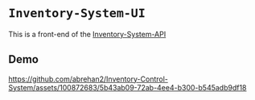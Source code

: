 # `Inventory-System-UI`
This is a front-end of the [Inventory-System-API](https://github.com/abrehan2/Inventory-System-API.git)
## Demo
https://github.com/abrehan2/Inventory-Control-System/assets/100872683/5b43ab09-72ab-4ee4-b300-b545adb9df18
